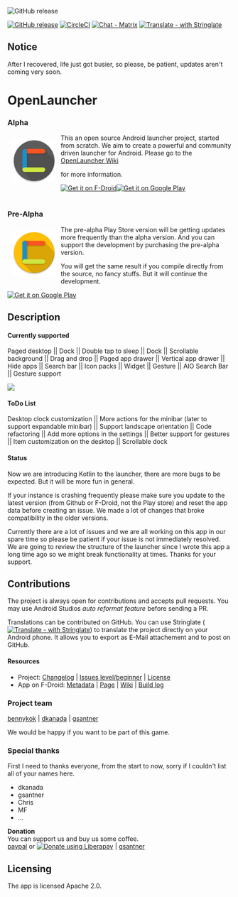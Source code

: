 ![GitHub release](https://raw.githubusercontent.com/OpenLauncherTeam/openlauncher-metadata-latest/master/en-US/featureGraphic.png)

[![GitHub release](https://img.shields.io/badge/release-0.5.8-blue.svg)](https://github.com/OpenLauncherTeam/openlauncher/releases)
[![CircleCI](https://circleci.com/gh/OpenLauncherTeam/openlauncher.svg?style=shield)](https://circleci.com/gh/OpenLauncherTeam/openlauncher)
[![Chat - Matrix](https://img.shields.io/badge/chat-on%20matrix-blue.svg)](https://matrix.to/#/#openlauncher:matrix.org)
[![Translate - with Stringlate](https://img.shields.io/badge/stringlate-translate-green.svg)](https://lonamiwebs.github.io/stringlate/translate?git=https%3A%2F%2Fgithub.com%2FOpenLauncherTeam%2Fopenlauncher.git&name=OpenLauncher&web=https%3A%2F%2Fgithub.com%2FOpenLauncherTeam%2Fopenlauncher)

## Notice
After I recovered, life just got busier, so please, be patient, updates aren't coming very soon.

# OpenLauncher
### Alpha
<img src="/app/src/main/ic_launcher-web.png" align="left" width="100" hspace="10" vspace="10">
This an open source Android launcher project, started from scratch. We aim to create a powerful and community driven launcher for Android.
Please go to the <a href="https://github.com/Benny-Kok/OpenLauncher/wiki">OpenLauncher Wiki</a>

for more information.

<div style="display:flex;" >
<a href="https://f-droid.org/repository/browse/?fdid=com.benny.openlauncher">
    <img src="https://f-droid.org/badge/get-it-on.png" alt="Get it on F-Droid" height="80">
</a>
<a href="https://play.google.com/store/apps/details?id=com.benny.openlauncher">
    <img alt="Get it on Google Play" height="80" src="https://play.google.com/intl/en_us/badges/images/generic/en_badge_web_generic.png" />
</a>
</div></br>

### Pre-Alpha
<img src="/app/src/flavorGplayPreAlpha/ic_launcher-web.png" align="left" width="100" hspace="10" vspace="10">
The pre-alpha Play Store version will be getting updates more frequently than the alpha version. And you can support the development by purchasing the pre-alpha version.

You will get the same result if you compile directly from the source, no fancy stuffs.
But it will continue the development.

<a href="https://play.google.com/store/apps/details?id=com.benny.openlauncherprealpha">
    <img alt="Get it on Google Play" height="80" src="https://play.google.com/intl/en_us/badges/images/generic/en_badge_web_generic.png" />
</a>
</div></br>


## Description

#### Currently supported
Paged desktop || Dock || Double tap to sleep || Dock || 
Scrollable background || Drag and drop || Paged app drawer || 
Vertical app drawer || Hide apps || Search bar || Icon packs || 
Widget || Gesture || AIO Search Bar || Gesture support

<div style="display:flex;" >
	<img src="https://raw.githubusercontent.com/OpenLauncherTeam/openlauncher-metadata-latest/master/en-US/screenshots.png">
</div>

#### ToDo List
Desktop clock customization ||  More actions for the minibar (later to support expandable minibar) ||
Support landscape orientation || Code refactoring || Add more options in the settings ||
Better support for gestures || Item customization on the desktop || Scrollable dock

#### Status
Now we are introducing Kotlin to the launcher, there are more bugs to be expected. But it will be more fun in general.

If your instance is crashing frequently please make sure you update to the latest version (from Github or F-Droid, not the Play store) and reset the app data before creating an issue. We made a lot of changes that broke compatibility in the older versions.

Currently there are a lot of issues and we are all working on this app in our spare time so please be patient if your issue is not immediately resolved. We are going to review the structure of the launcher since I wrote this app a long time ago so we might break functionality at times. Thanks for your support.


## Contributions
The project is always open for contributions and accepts pull requests.
You may use Android Studios _auto reformat feature_ before sending a PR.

Translations can be contributed on GitHub. You can use Stringlate ([![Translate - with Stringlate](https://img.shields.io/badge/stringlate-translate-green.svg)](https://lonamiwebs.github.io/stringlate/translate?git=https%3A%2F%2Fgithub.com%2FOpenLauncherTeam%2Fopenlauncher.git&name=OpenLauncher&web=https%3A%2F%2Fgithub.com%2FOpenLauncherTeam%2Fopenlauncher)) to translate the project directly on your Android phone. It allows you to export as E-Mail attachement and to post on GitHub.


#### Resources
* Project: [Changelog](/CHANGELOG.md) | [Issues level/beginner](https://github.com/OpenLauncherTeam/openlauncher/issues?q=is%3Aissue+is%3Aopen+label%3Alevel%2Fbeginner) | [License](/LICENSE)
* App on F-Droid: [Metadata](https://gitlab.com/fdroid/fdroiddata/blob/master/metadata/com.benny.openlauncher.txt) | [Page](https://f-droid.org/packages/com.benny.openlauncher/) | [Wiki](https://f-droid.org/wiki/page/com.benny.openlauncher) | [Build log](https://f-droid.org/wiki/page/com.benny.openlauncher/lastbuild)
 
### Project team
[bennykok](https://github.com/BennyKok) | [dkanada](https://github.com/dkanada) | [gsantner](https://gsantner.net/?ref=readme&project=openlauncher)

We would be happy if you want to be part of this game.

### Special thanks
First I need to thanks everyone, from the start to now, sorry if I couldn't list all of your names here.
* dkanada
* gsantner
* Chris
* MF
* ...

**Donation**  
You can support us and buy us some coffee.  
[paypal](https://www.paypal.me/BennyKok) or
<noscript><a href="https://liberapay.com/BennyKok/donate"><img alt="Donate using Liberapay" src="https://liberapay.com/assets/widgets/donate.svg"></a></noscript> | [gsantner](https://gsantner.net/supportme?ref=readme&project=openlauncher)
 
## Licensing
The app is licensed Apache 2.0. 

<!--
### Notice
-->
